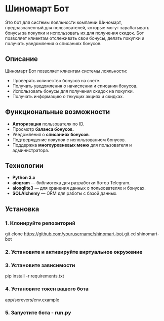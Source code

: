 # Шиномарт Бот

Это бот для системы лояльности компании Шиномарт, предназначенный для пользователей, которые могут зарабатывать бонусы за покупки и использовать их для получения скидок. Бот позволяет клиентам отслеживать свои бонусы, делать покупки и получать уведомления о списаниях бонусов.

## Описание

Шиномарт Бот позволяет клиентам системы лояльности:

- Проверять количество бонусов на счете.
- Получать уведомления о начислении и списании бонусов.
- Использовать бонусы для получения скидок на покупки.
- Получать информацию о текущих акциях и скидках.

## Функциональные возможности

- **Авторизация** пользователя по ID.
- Просмотр **баланса бонусов**.
- Уведомления о **списаниях бонусов**.
- Подтверждение покупок с использованием бонусов.
- Поддержка **многоуровневых меню** для пользователя и администратора.

## Технологии

- **Python 3.x**
- **aiogram** — библиотека для разработки ботов Telegram.
- **aiosqlite3** — для хранения данных о пользователях и бонусах.
- **SQLAlchemy** — ORM для работы с базой данных.

## Установка

### 1. Клонируйте репозиторий

git clone https://github.com/yourusername/shinomart-bot.git
cd shinomart-bot

### 2. Установите и активируйте виртуальное окружение

### 3. Установите зависимости

pip install -r requirements.txt

### 4. Установите токен вашего бота

app/serevers/env.example

### 5. Запустите бота - run.py
